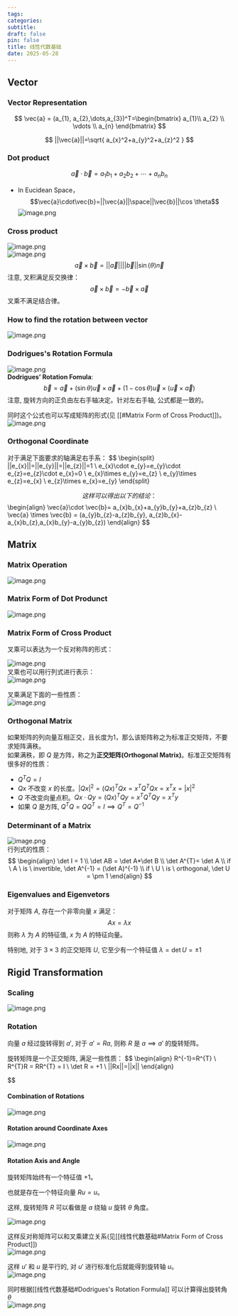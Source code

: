 ```yaml
---
tags:
categories:
subtitle:
draft: false
pin: false
title: 线性代数基础
date: 2025-05-28
---
```


## Vector

### Vector Representation

$$
\vec{a} = (a_{1}, a_{2},\dots,a_{3})^T=\begin{bmatrix}
a_{1}\\ 
a_{2} \\
\vdots \\
a_{n}
\end{bmatrix}
$$

$$
||\vec{a}||=\sqrt{ a_{x}^2+a_{y}^2+a_{z}^2 }
$$

### Dot product

$$
\vec{a}\cdot\vec{b}=a_{1}b_{1}+a_{2}b_{2}+\cdots +a_{n}b_{n}
$$
- In Eucidean Space，  
   $$\vec{a}\cdot\vec{b}=||\vec{a}||\space||\vec{b}||\cos \theta$$ ![image.png](https://cdn.jsdelivr.net/gh/aizawaayame/blogimage@main/img/202412262035538.png)

### Cross product

![image.png](https://cdn.jsdelivr.net/gh/aizawaayame/blogimage@main/img/202412262037021.png)  
![image.png](https://cdn.jsdelivr.net/gh/aizawaayame/blogimage@main/img/202412262038466.png)
$$
\vec{a} \times \vec{b} = ||\vec{a}|| ||\vec{b}|| \sin (\theta) \vec{n}
$$
注意, 叉积满足反交换律：
$$
\vec{a} \times \vec{b} = -\vec{b} \times \vec{a}
$$
叉乘不满足结合律。

### How to find the rotation between vector

![image.png](https://cdn.jsdelivr.net/gh/aizawaayame/blogimage@main/img/202412262055302.png)

### Dodrigues's Rotation Formula

![image.png](https://cdn.jsdelivr.net/gh/aizawaayame/blogimage@main/img/202412262103541.png)  
**Dodrigues’ Rotation Fomula**:
$$
\vec{b}=\vec{a}+(\sin \theta)\vec{u} \times \vec{a}+(1-\cos \theta)\vec{u}\times (\vec{u}\times \vec{a})
$$
注意, 旋转方向的正负由左右手轴决定。针对左右手轴, 公式都是一致的。

同时这个公式也可以写成矩阵的形式(见 [[#Matrix Form of Cross Product]])。  
![image.png](https://cdn.jsdelivr.net/gh/aizawaayame/blogimage@main/img/20250529151214.png)

### Orthogonal Coordinate

对于满足下面要求的轴满足右手系：
$$
\begin{split}
||e_{x}||=||e_{y}||=||e_{z}||=1  \\
e_{x}\cdot e_{y}=e_{y}\cdot e_{z}=e_{z}\cdot e_{x}=0 \\
e_{x}\times e_{y}=e_{z} \\
e_{y}\times e_{z}=e_{x} \\
e_{z}\times e_{x}=e_{y}
\end{split}

$$
这样可以得出以下的结论：
$$
\begin{align}
\vec{a}\cdot \vec{b}= a_{x}b_{x}+a_{y}b_{y}+a_{z}b_{z} \\
\vec{a} \times \vec{b} = (a_{y}b_{z}-a_{z}b_{y}, a_{z}b_{x}-a_{x}b_{z},a_{x}b_{y}-a_{y}b_{z})
\end{align}
$$

## Matrix

### Matrix Operation

![image.png](https://cdn.jsdelivr.net/gh/aizawaayame/blogimage@main/img/20250528202900.png)

### Matrix Form of Dot Produnct

![image.png](https://cdn.jsdelivr.net/gh/aizawaayame/blogimage@main/img/20250528203037.png)

### Matrix Form of Cross Product

叉乘可以表达为一个反对称阵的形式：

![image.png](https://cdn.jsdelivr.net/gh/aizawaayame/blogimage@main/img/20250528203210.png)  
叉乘也可以用行列式进行表示：  
![image.png](https://cdn.jsdelivr.net/gh/aizawaayame/blogimage@main/img/20250529114558.png)

叉乘满足下面的一些性质：  
![image.png](https://cdn.jsdelivr.net/gh/aizawaayame/blogimage@main/img/20250528203502.png)

### Orthogonal Matrix

如果矩阵的列向量互相正交，且长度为1，那么该矩阵称之为标准正交矩阵，不要求矩阵满秩。  
如果满秩，即 $Q$ 是方阵，称之为**正交矩阵(Orthogonal Matrix)**。标准正交矩阵有很多好的性质：
 - $Q^TQ=I$
 - $Qx$ 不改变 $x$ 的长度。$|Qx|^2=(Qx)^TQx=x^TQ^TQx=x^Tx=|x|^2$
 - $Q$ 不改变向量点积。$Qx\cdot Qy=(Qx)^TQy=x^TQ^TQy=x^Ty$
 - 如果 $Q$ 是方阵, $Q^TQ=QQ^T=I\implies Q^T=Q^{-1}$

### Determinant of a Matrix

![image.png](https://cdn.jsdelivr.net/gh/aizawaayame/blogimage@main/img/20250529114205.png)  
行列式的性质：
$$
\begin{align}
\det I = 1 \\
\det AB = \det A*\det B \\
\det A^{T}= \det A \\
if \  A \ is \ invertible, \det A^{-1} = (\det A)^{-1} \\
 if \  U \ is \ orthogonal, \det U = \pm 1
\end{align}
$$

### Eigenvalues and Eigenvetors

对于矩阵 $A$, 存在一个非零向量 $x$ 满足：
$$
Ax=\lambda x
$$
则称 $\lambda$ 为 $A$ 的特征值, $x$ 为 $A$ 的特征向量。

特别地, 对于 $3\times {3}$ 的正交矩阵 $U$, 它至少有一个特征值 $\lambda=\det U=\pm {1}$

## Rigid Transformation

### Scaling

![image.png](https://cdn.jsdelivr.net/gh/aizawaayame/blogimage@main/img/20250529115532.png)

### Rotation

向量 $a$ 经过旋转得到 $a'$, 对于 $a'=Ra$, 则称 $R$ 是 $a\implies a'$ 的旋转矩阵。  

旋转矩阵是一个正交矩阵, 满足一些性质：
$$
\begin{align}
R^{-1}=R^{T}  \\
R^{T}R = RR^{T} = I \\
\det R = +1  \\
||Rx||=||x||
\end{align}

$$

#### Combination of Rotations

![image.png](https://cdn.jsdelivr.net/gh/aizawaayame/blogimage@main/img/20250529145125.png)

#### Rotation around Coordinate Axes

![image.png](https://cdn.jsdelivr.net/gh/aizawaayame/blogimage@main/img/20250529145214.png)

#### Rotation Axis and Angle

旋转矩阵始终有一个特征值 $+1$。

也就是存在一个特征向量 $Ru=u$。

这样, 旋转矩阵 $R$ 可以看做是 $a$ 绕轴 $u$ 旋转 $\theta$ 角度。

![image.png](https://cdn.jsdelivr.net/gh/aizawaayame/blogimage@main/img/20250529150046.png)  

这样反对称矩阵可以和叉乘建立关系(见[[线性代数基础#Matrix Form of Cross Product]])  
![image.png](https://cdn.jsdelivr.net/gh/aizawaayame/blogimage@main/img/20250529150243.png)

这样 $u'$ 和 $u$ 是平行的, 对 $u'$ 进行标准化后就能得到旋转轴 $u$。  
![image.png](https://cdn.jsdelivr.net/gh/aizawaayame/blogimage@main/img/20250529150543.png)

同时根据[[线性代数基础#Dodrigues's Rotation Formula]] 可以计算得出旋转角 $\theta$  
![image.png](https://cdn.jsdelivr.net/gh/aizawaayame/blogimage@main/img/20250529150902.png)
